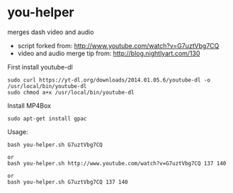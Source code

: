 you-helper
==========

merges dash video and audio


* script forked from: http://www.youtube.com/watch?v=G7uztVbg7CQ
* video and audio merge tip from: http://blog.nightlyart.com/130


First install youtube-dl

    sudo curl https://yt-dl.org/downloads/2014.01.05.6/youtube-dl -o /usr/local/bin/youtube-dl
    sudo chmod a+x /usr/local/bin/youtube-dl

Install MP4Box
    
    sudo apt-get install gpac

Usage:
    
    bash you-helper.sh G7uztVbg7CQ
    
    or
    bash you-helper.sh http://www.youtube.com/watch?v=G7uztVbg7CQ 137 140
    
    or
    bash you-helper.sh G7uztVbg7CQ 137 140
